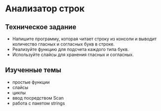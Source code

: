 # Анализатор строк

## Техническое задание

- Напишите программу, которая читает строку из консоли и выводит количество гласных и согласных букв в строке.
- Реализуйте функцию для подсчета каждого типа букв.
- Используйте слайсы для хранения гласных и согласных.

## Изученные темы
- простые функции
- слайсы
- циклы
- ввод посредством Scan
- работа с пакетом strings